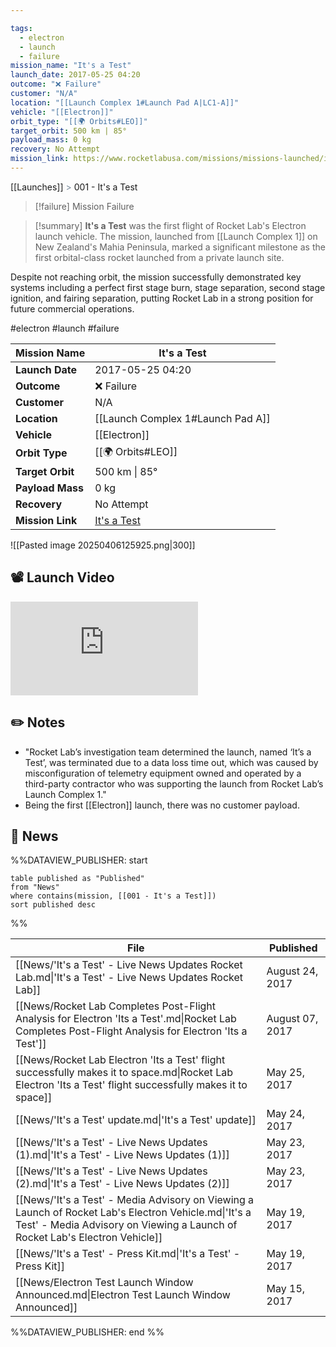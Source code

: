 ```yaml
---

tags:
  - electron
  - launch
  - failure
mission_name: "It's a Test"
launch_date: 2017-05-25 04:20
outcome: "❌ Failure"
customer: "N/A"
location: "[[Launch Complex 1#Launch Pad A|LC1-A]]"
vehicle: "[[Electron]]"
orbit_type: "[[🌍 Orbits#LEO]]"
target_orbit: 500 km | 85°
payload_mass: 0 kg
recovery: No Attempt
mission_link: https://www.rocketlabusa.com/missions/missions-launched/its-a-test/
---
```

[[Launches]]  <span style="color: LightSlateGray">></span>  001 - It's a Test

>[!failure] Mission Failure

>[!summary]
**It's a Test** was the first flight of Rocket Lab's Electron launch vehicle. The mission, launched from [[Launch Complex 1]] on New Zealand's Mahia Peninsula, marked a significant milestone as the first orbital-class rocket launched from a private launch site.  
>
Despite not reaching orbit, the mission successfully demonstrated key systems including a perfect first stage burn, stage separation, second stage ignition, and fairing separation, putting Rocket Lab in a strong position for future commercial operations.

#electron #launch #failure

| **Mission Name** | It's a Test                                                                        |
| ---------------- | ---------------------------------------------------------------------------------- |
| **Launch Date**  | 2017-05-25 04:20                                                                   |
| **Outcome**      | ❌ Failure                                                                          |
| **Customer**     | N/A                                                                                |
| **Location**     | [[Launch Complex 1#Launch Pad A]]                                                  |
| **Vehicle**      | [[Electron]]                                                                       |
| **Orbit Type**   | [[🌍 Orbits#LEO]]                                                                  |
| **Target Orbit** | 500 km &#124; 85°                                                                  |
| **Payload Mass** | 0 kg                                                                               |
| **Recovery**     | No Attempt                                                                         |
| **Mission Link** | [It's a Test](https://www.rocketlabusa.com/missions/missions-launched/its-a-test/) |

![[Pasted image 20250406125925.png|300]]

## 📽️ Launch Video

<div class="responsive-video">
<iframe src="https://www.youtube.com/embed/5Nyf035NKy4" title="Rocket Lab&#39;s Electron - It's a Test Mission" frameborder="0" allow="accelerometer; autoplay; clipboard-write; encrypted-media; gyroscope; picture-in-picture; web-share" referrerpolicy="strict-origin-when-cross-origin" allowfullscreen></iframe>   
</div>

## ✏️ Notes

 - "Rocket Lab’s investigation team determined the launch, named ‘It’s a Test’, was terminated due to a data loss time out, which was caused by misconfiguration of telemetry equipment owned and operated by a third-party contractor who was supporting the launch from Rocket Lab’s Launch Complex 1."
 - Being the first [[Electron]] launch, there was no customer payload.

## 📰 News
%%DATAVIEW_PUBLISHER: start
```
table published as "Published"
from "News"
where contains(mission, [[001 - It's a Test]])
sort published desc
```
%%

| File                                                                                                                                                                                 | Published       |
| ------------------------------------------------------------------------------------------------------------------------------------------------------------------------------------ | --------------- |
| [[News/'It's a Test' - Live News Updates  Rocket Lab.md\|'It's a Test' - Live News Updates  Rocket Lab]]                                                                             | August 24, 2017 |
| [[News/Rocket Lab Completes Post-Flight Analysis for Electron 'Its a Test'.md\|Rocket Lab Completes Post-Flight Analysis for Electron 'Its a Test']]                                 | August 07, 2017 |
| [[News/Rocket Lab Electron 'Its a Test' flight successfully makes it to space.md\|Rocket Lab Electron 'Its a Test' flight successfully makes it to space]]                           | May 25, 2017    |
| [[News/'It's a Test' update.md\|'It's a Test' update]]                                                                                                                               | May 24, 2017    |
| [[News/'It's a Test' - Live News Updates (1).md\|'It's a Test' - Live News Updates (1)]]                                                                                             | May 23, 2017    |
| [[News/'It's a Test' - Live News Updates (2).md\|'It's a Test' - Live News Updates (2)]]                                                                                             | May 23, 2017    |
| [[News/'It's a Test' - Media Advisory on Viewing a Launch of Rocket Lab's Electron Vehicle.md\|'It's a Test' - Media Advisory on Viewing a Launch of Rocket Lab's Electron Vehicle]] | May 19, 2017    |
| [[News/'It's a Test' - Press Kit.md\|'It's a Test' - Press Kit]]                                                                                                                     | May 19, 2017    |
| [[News/Electron Test Launch Window Announced.md\|Electron Test Launch Window Announced]]                                                                                             | May 15, 2017    |

%%DATAVIEW_PUBLISHER: end %%